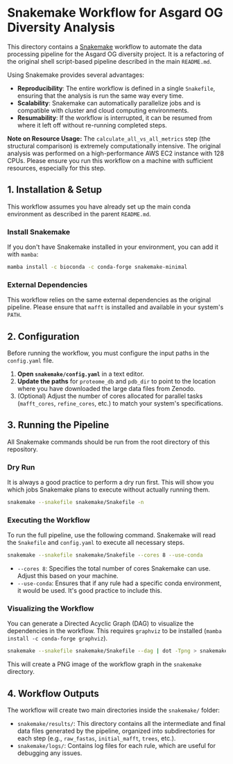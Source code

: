 # Snakemake Workflow for Asgard OG Diversity Analysis

This directory contains a [Snakemake](https://snakemake.readthedocs.io/en/stable/) workflow to automate the data processing pipeline for the Asgard OG diversity project. It is a refactoring of the original shell script-based pipeline described in the main `README.md`.

Using Snakemake provides several advantages:
- **Reproducibility**: The entire workflow is defined in a single `Snakefile`, ensuring that the analysis is run the same way every time.
- **Scalability**: Snakemake can automatically parallelize jobs and is compatible with cluster and cloud computing environments.
- **Resumability**: If the workflow is interrupted, it can be resumed from where it left off without re-running completed steps.

**Note on Resource Usage:** The `calculate_all_vs_all_metrics` step (the structural comparison) is extremely computationally intensive. The original analysis was performed on a high-performance AWS EC2 instance with 128 CPUs. Please ensure you run this workflow on a machine with sufficient resources, especially for this step.

## 1. Installation & Setup

This workflow assumes you have already set up the main conda environment as described in the parent `README.md`.

### Install Snakemake
If you don't have Snakemake installed in your environment, you can add it with `mamba`:
```bash
mamba install -c bioconda -c conda-forge snakemake-minimal
```

### External Dependencies
This workflow relies on the same external dependencies as the original pipeline. Please ensure that `mafft` is installed and available in your system's `PATH`.

## 2. Configuration

Before running the workflow, you must configure the input paths in the `config.yaml` file.

1.  **Open `snakemake/config.yaml`** in a text editor.
2.  **Update the paths** for `proteome_db` and `pdb_dir` to point to the location where you have downloaded the large data files from Zenodo.
3.  (Optional) Adjust the number of cores allocated for parallel tasks (`mafft_cores`, `refine_cores`, etc.) to match your system's specifications.

## 3. Running the Pipeline

All Snakemake commands should be run from the root directory of this repository.

### Dry Run
It is always a good practice to perform a dry run first. This will show you which jobs Snakemake plans to execute without actually running them.
```bash
snakemake --snakefile snakemake/Snakefile -n
```

### Executing the Workflow
To run the full pipeline, use the following command. Snakemake will read the `Snakefile` and `config.yaml` to execute all necessary steps.
```bash
snakemake --snakefile snakemake/Snakefile --cores 8 --use-conda
```
- `--cores 8`: Specifies the total number of cores Snakemake can use. Adjust this based on your machine.
- `--use-conda`: Ensures that if any rule had a specific conda environment, it would be used. It's good practice to include this.

### Visualizing the Workflow
You can generate a Directed Acyclic Graph (DAG) to visualize the dependencies in the workflow. This requires `graphviz` to be installed (`mamba install -c conda-forge graphviz`).
```bash
snakemake --snakefile snakemake/Snakefile --dag | dot -Tpng > snakemake/workflow_dag.png
```
This will create a PNG image of the workflow graph in the `snakemake` directory.

## 4. Workflow Outputs

The workflow will create two main directories inside the `snakemake/` folder:
- `snakemake/results/`: This directory contains all the intermediate and final data files generated by the pipeline, organized into subdirectories for each step (e.g., `raw_fastas`, `initial_mafft`, `trees`, etc.).
- `snakemake/logs/`: Contains log files for each rule, which are useful for debugging any issues.
